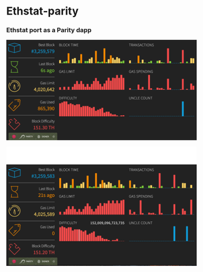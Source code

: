 # Ethstat-parity

### Ethstat port as a Parity dapp

![parity-ethstat](https://github.com/CraigglesO/ethstats-parity/blob/master/parity-ethstat.png)

![parity-ethstat2](https://github.com/CraigglesO/ethstats-parity/blob/master/parity-ethstat2.png)
